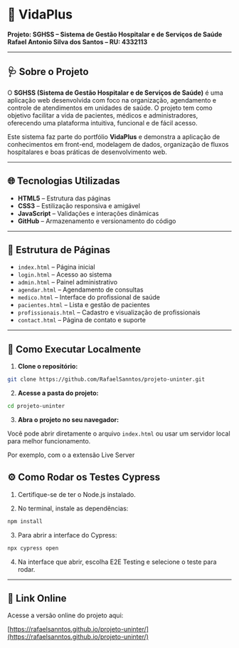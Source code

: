 # 💙 VidaPlus 
**Projeto: SGHSS – Sistema de Gestão Hospitalar e de Serviços de Saúde**
**Rafael Antonio Silva dos Santos – RU: 4332113**

---

## 🩺 Sobre o Projeto

O **SGHSS (Sistema de Gestão Hospitalar e de Serviços de Saúde)** é uma aplicação web desenvolvida com foco na organização, agendamento e controle de atendimentos em unidades de saúde. O projeto tem como objetivo facilitar a vida de pacientes, médicos e administradores, oferecendo uma plataforma intuitiva, funcional e de fácil acesso.

Este sistema faz parte do portfólio **VidaPlus** e demonstra a aplicação de conhecimentos em front-end, modelagem de dados, organização de fluxos hospitalares e boas práticas de desenvolvimento web.

---

## 🌐 Tecnologias Utilizadas

- **HTML5** – Estrutura das páginas  
- **CSS3** – Estilização responsiva e amigável  
- **JavaScript** – Validações e interações dinâmicas  
- **GitHub** – Armazenamento e versionamento do código

---

## 📁 Estrutura de Páginas

- `index.html` – Página inicial  
- `login.html` – Acesso ao sistema  
- `admin.html` – Painel administrativo  
- `agendar.html` – Agendamento de consultas  
- `medico.html` – Interface do profissional de saúde  
- `pacientes.html` – Lista e gestão de pacientes  
- `profissionais.html` – Cadastro e visualização de profissionais  
- `contact.html` – Página de contato e suporte  

---

## 🚀 Como Executar Localmente

1. **Clone o repositório:**

```bash
git clone https://github.com/RafaelSanntos/projeto-uninter.git
```

2. **Acesse a pasta do projeto:**

```bash
cd projeto-uninter
```

3. **Abra o projeto no seu navegador:**

Você pode abrir diretamente o arquivo `index.html` ou usar um servidor local para melhor funcionamento.

Por exemplo, com o a extensão Live Server

## ⚙️ Como Rodar os Testes Cypress

1. Certifique-se de ter o Node.js instalado.

2. No terminal, instale as dependências:

```bash
npm install
```

3. Para abrir a interface do Cypress:

```bash
npx cypress open
```

4. Na interface que abrir, escolha E2E Testing e selecione o teste para rodar.

---

## 🔗 Link Online

Acesse a versão online do projeto aqui:

[https://rafaelsanntos.github.io/projeto-uninter/](https://rafaelsanntos.github.io/projeto-uninter/)

